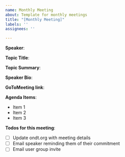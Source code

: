 ```yaml
---
name: Monthly Meeting
about: Template for monthly meetings
title: "[Monthly Meeting]"
labels: ''
assignees: ''

---
```


**Speaker**: 

**Topic Title**:

**Topic Summary**:

**Speaker Bio**:

**GoToMeeting link**: 

**Agenda Items**:
 - Item 1
 - Item 2
 - Item 3

**Todos for this meeting**:
 - [ ] Update ondt.org with meeting details
 - [ ] Email speaker reminding them of their commitment
 - [ ] Email user group invite

